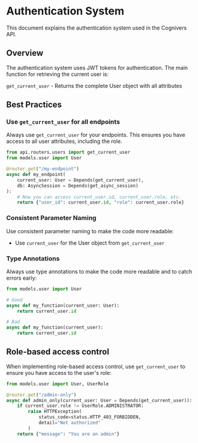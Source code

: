 # Authentication System

This document explains the authentication system used in the Cognivers API.

## Overview

The authentication system uses JWT tokens for authentication. The main function for retrieving the current user is:

`get_current_user` - Returns the complete User object with all attributes

## Best Practices

### Use `get_current_user` for all endpoints

Always use `get_current_user` for your endpoints. This ensures you have access to all user attributes, including the role.

```python
from api.routers.users import get_current_user
from models.user import User

@router.get("/my-endpoint")
async def my_endpoint(
    current_user: User = Depends(get_current_user),
    db: AsyncSession = Depends(get_async_session)
):
    # Now you can access current_user.id, current_user.role, etc.
    return {"user_id": current_user.id, "role": current_user.role}
```

### Consistent Parameter Naming

Use consistent parameter naming to make the code more readable:

- Use `current_user` for the User object from `get_current_user`

### Type Annotations

Always use type annotations to make the code more readable and to catch errors early:

```python
from models.user import User

# Good
async def my_function(current_user: User):
    return current_user.id

# Bad
async def my_function(current_user):
    return current_user.id
```

## Role-based access control

When implementing role-based access control, use `get_current_user` to ensure you have access to the user's role:

```python
from models.user import User, UserRole

@router.get("/admin-only")
async def admin_only(current_user: User = Depends(get_current_user)):
    if current_user.role != UserRole.ADMINISTRATOR:
        raise HTTPException(
            status_code=status.HTTP_403_FORBIDDEN,
            detail="Not authorized"
        )
    return {"message": "You are an admin"}
``` 
